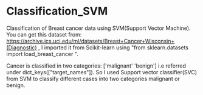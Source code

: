 # Classification_SVM
Classification of Breast cancer data using SVM(Support Vector Machine).
You can get this dataset from: https://archive.ics.uci.edu/ml/datasets/Breast+Cancer+Wisconsin+(Diagnostic) , I imported it from Scikit-learn using "from sklearn.datasets import load_breast_cancer ".

Cancer is classified in two categories: ['malignant' 'benign'] i.e referred under dict_keys(["target_names"]).
So I used Support vector classifier(SVC) from SVM to classify different cases into two categories malignant or benign.    